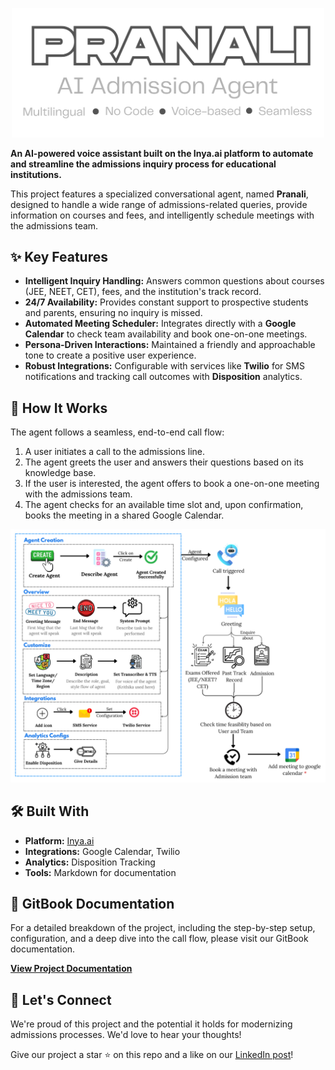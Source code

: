 <p align="center">
  <img src="logo.png" alt="Demo" width="500" />
</p>

**An AI-powered voice assistant built on the Inya.ai platform to automate and streamline the admissions inquiry process for educational institutions.**

This project features a specialized conversational agent, named **Pranali**, designed to handle a wide range of admissions-related queries, provide information on courses and fees, and intelligently schedule meetings with the admissions team.

## ✨ Key Features

- **Intelligent Inquiry Handling:** Answers common questions about courses (JEE, NEET, CET), fees, and the institution's track record.
- **24/7 Availability:** Provides constant support to prospective students and parents, ensuring no inquiry is missed.
- **Automated Meeting Scheduler:** Integrates directly with a **Google Calendar** to check team availability and book one-on-one meetings.
- **Persona-Driven Interactions:** Maintained a friendly and approachable tone to create a positive user experience.
- **Robust Integrations:** Configurable with services like **Twilio** for SMS notifications and tracking call outcomes with **Disposition** analytics.

## 🚀 How It Works

The agent follows a seamless, end-to-end call flow:

1.  A user initiates a call to the admissions line.
2.  The agent greets the user and answers their questions based on its knowledge base.
3.  If the user is interested, the agent offers to book a one-on-one meeting with the admissions team.
4.  The agent checks for an available time slot and, upon confirmation, books the meeting in a shared Google Calendar.

<p align="center">
  <img src="Diagram.png" alt="Demo" width="800" />
</p>

## 🛠️ Built With

* **Platform:** [Inya.ai](https://inya.ai)
* **Integrations:** Google Calendar, Twilio
* **Analytics:** Disposition Tracking
* **Tools:** Markdown for documentation

## 📖 GitBook Documentation

For a detailed breakdown of the project, including the step-by-step setup, configuration, and a deep dive into the call flow, please visit our GitBook documentation.

[**View Project Documentation**](https://anisha.gitbook.io/hello-class)

## 🤝 Let's Connect

We're proud of this project and the potential it holds for modernizing admissions processes. We'd love to hear your thoughts!

Give our project a star ⭐ on this repo and a like on our [LinkedIn post](https://www.linkedin.com/posts/tejas-gadge-8a395b258_ai-educationtechnology-admissions-activity-7360933815126532097-vt8v?utm_source=share&utm_medium=member_desktop&rcm=ACoAADRRPDoBVYB6_5xhK2CfJyPKygmNG0FEIfc)!

